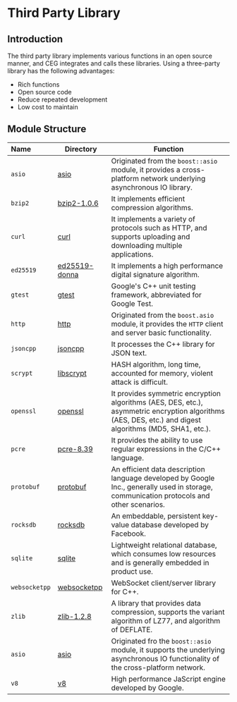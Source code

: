 
# Third Party Library

## Introduction
The third party library implements various functions in an open source manner, and CEG integrates and calls these libraries. Using a three-party library has the following advantages:
- Rich functions
- Open source code
- Reduce repeated development
- Low cost to maintain

## Module Structure

Name | Directory | Function
|:--- | --- | ---
| `asio` | [asio](./asio) | Originated from the `boost::asio` module, it provides a cross-platform network underlying asynchronous IO library.
| `bzip2` | [bzip2-1.0.6](./bzip2-1.0.6) | It implements efficient compression algorithms.
| `curl` | [curl](./curl) | It implements a variety of protocols such as HTTP, and supports uploading and downloading multiple applications.
| `ed25519` | [ed25519-donna](./ed25519-donna) | It implements a high performance digital signature algorithm.
| `gtest` | [gtest](./gtest) | Google's C++ unit testing framework, abbreviated for Google Test.
| `http` | [http](./http) | Originated from the `boost.asio` module, it provides the `HTTP` client and server basic functionality.
| `jsoncpp` | [jsoncpp](./jsoncpp) | It processes the C++ library for JSON text.
| `scrypt` | [libscrypt](./libscrypt) | HASH algorithm, long time, accounted for memory, violent attack is difficult.
| `openssl` | [openssl](./openssl) | It provides symmetric encryption algorithms (AES, DES, etc.), asymmetric encryption algorithms (AES, DES, etc.) and digest algorithms (MD5, SHA1, etc.).
| `pcre` | [pcre-8.39](./pcre-8.39) | It provides the ability to use regular expressions in the C/C++ language.
| `protobuf` | [protobuf](./protobuf) | An efficient data description language developed by Google Inc., generally used in storage, communication protocols and other scenarios.
| `rocksdb` | [rocksdb](./rocksdb) | An embeddable, persistent key-value database developed by Facebook.
| `sqlite` | [sqlite](./sqlite) | Lightweight relational database, which consumes low resources and is generally embedded in product use.
| `websocketpp` | [websocketpp](./websocketpp) | WebSocket client/server library for C++.
| `zlib` | [zlib-1.2.8](./zlib-1.2.8) | A library that provides data compression, supports the variant algorithm of LZ77, and algorithm of DEFLATE.
| `asio` | [asio](./asio) | Originated fro the `boost::asio` module, it supports the underlying asynchronous IO functionality of the cross-platform network.
| `v8` | [v8](https://github.com/v8/v8) | High performance JaScript engine developed by Google.

